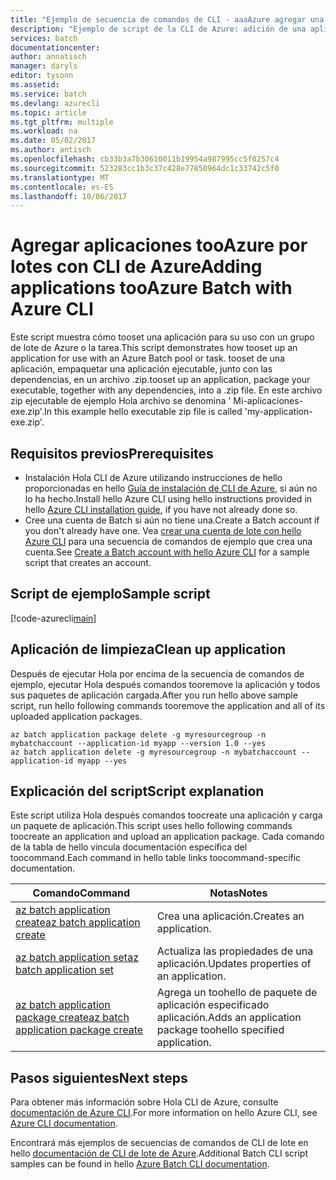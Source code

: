 ```yaml
---
title: "Ejemplo de secuencia de comandos de CLI - aaaAzure agregar una aplicación en el lote | Documentos de Microsoft"
description: "Ejemplo de script de la CLI de Azure: adición de una aplicación a Batch"
services: batch
documentationcenter: 
author: annatisch
manager: daryls
editor: tysonn
ms.assetid: 
ms.service: batch
ms.devlang: azurecli
ms.topic: article
ms.tgt_pltfrm: multiple
ms.workload: na
ms.date: 05/02/2017
ms.author: antisch
ms.openlocfilehash: cb33b3a7b30610011b19954a987995cc5f0257c4
ms.sourcegitcommit: 523283cc1b3c37c428e77850964dc1c33742c5f0
ms.translationtype: MT
ms.contentlocale: es-ES
ms.lasthandoff: 10/06/2017
---
```

# <a name="adding-applications-tooazure-batch-with-azure-cli"></a><span data-ttu-id="cebd5-103">Agregar aplicaciones tooAzure por lotes con CLI de Azure</span><span class="sxs-lookup"><span data-stu-id="cebd5-103">Adding applications tooAzure Batch with Azure CLI</span></span>

<span data-ttu-id="cebd5-104">Este script muestra cómo tooset una aplicación para su uso con un grupo de lote de Azure o la tarea.</span><span class="sxs-lookup"><span data-stu-id="cebd5-104">This script demonstrates how tooset up an application for use with an Azure Batch pool or task.</span></span> <span data-ttu-id="cebd5-105">tooset de una aplicación, empaquetar una aplicación ejecutable, junto con las dependencias, en un archivo .zip.</span><span class="sxs-lookup"><span data-stu-id="cebd5-105">tooset up an application, package your executable, together with any dependencies, into a .zip file.</span></span> <span data-ttu-id="cebd5-106">En este archivo zip ejecutable de ejemplo Hola archivo se denomina ' Mi-aplicaciones-exe.zip'.</span><span class="sxs-lookup"><span data-stu-id="cebd5-106">In this example hello executable zip file is called 'my-application-exe.zip'.</span></span>

## <a name="prerequisites"></a><span data-ttu-id="cebd5-107">Requisitos previos</span><span class="sxs-lookup"><span data-stu-id="cebd5-107">Prerequisites</span></span>

- <span data-ttu-id="cebd5-108">Instalación Hola CLI de Azure utilizando instrucciones de hello proporcionadas en hello [Guía de instalación de CLI de Azure](https://docs.microsoft.com/cli/azure/install-azure-cli), si aún no lo ha hecho.</span><span class="sxs-lookup"><span data-stu-id="cebd5-108">Install hello Azure CLI using hello instructions provided in hello [Azure CLI installation guide](https://docs.microsoft.com/cli/azure/install-azure-cli), if you have not already done so.</span></span>
- <span data-ttu-id="cebd5-109">Cree una cuenta de Batch si aún no tiene una.</span><span class="sxs-lookup"><span data-stu-id="cebd5-109">Create a Batch account if you don't already have one.</span></span> <span data-ttu-id="cebd5-110">Vea [crear una cuenta de lote con hello Azure CLI](https://docs.microsoft.com/azure/batch/scripts/batch-cli-sample-create-account) para una secuencia de comandos de ejemplo que crea una cuenta.</span><span class="sxs-lookup"><span data-stu-id="cebd5-110">See [Create a Batch account with hello Azure CLI](https://docs.microsoft.com/azure/batch/scripts/batch-cli-sample-create-account) for a sample script that creates an account.</span></span>

## <a name="sample-script"></a><span data-ttu-id="cebd5-111">Script de ejemplo</span><span class="sxs-lookup"><span data-stu-id="cebd5-111">Sample script</span></span>

[!code-azurecli[main](../../../cli_scripts/batch/add-application/add-application.sh "Add Application")]

## <a name="clean-up-application"></a><span data-ttu-id="cebd5-112">Aplicación de limpieza</span><span class="sxs-lookup"><span data-stu-id="cebd5-112">Clean up application</span></span>

<span data-ttu-id="cebd5-113">Después de ejecutar Hola por encima de la secuencia de comandos de ejemplo, ejecutar Hola después comandos tooremove la aplicación y todos sus paquetes de aplicación cargada.</span><span class="sxs-lookup"><span data-stu-id="cebd5-113">After you run hello above sample script, run hello following commands tooremove the application and all of its uploaded application packages.</span></span>

```azurecli
az batch application package delete -g myresourcegroup -n mybatchaccount --application-id myapp --version 1.0 --yes
az batch application delete -g myresourcegroup -n mybatchaccount --application-id myapp --yes
```

## <a name="script-explanation"></a><span data-ttu-id="cebd5-114">Explicación del script</span><span class="sxs-lookup"><span data-stu-id="cebd5-114">Script explanation</span></span>

<span data-ttu-id="cebd5-115">Este script utiliza Hola después comandos toocreate una aplicación y carga un paquete de aplicación.</span><span class="sxs-lookup"><span data-stu-id="cebd5-115">This script uses hello following commands toocreate an application and upload an application package.</span></span>
<span data-ttu-id="cebd5-116">Cada comando de la tabla de hello vincula documentación específica del toocommand.</span><span class="sxs-lookup"><span data-stu-id="cebd5-116">Each command in hello table links toocommand-specific documentation.</span></span>

| <span data-ttu-id="cebd5-117">Comando</span><span class="sxs-lookup"><span data-stu-id="cebd5-117">Command</span></span> | <span data-ttu-id="cebd5-118">Notas</span><span class="sxs-lookup"><span data-stu-id="cebd5-118">Notes</span></span> |
|---|---|
| [<span data-ttu-id="cebd5-119">az batch application create</span><span class="sxs-lookup"><span data-stu-id="cebd5-119">az batch application create</span></span>](https://docs.microsoft.com/cli/azure/batch/application#create) | <span data-ttu-id="cebd5-120">Crea una aplicación.</span><span class="sxs-lookup"><span data-stu-id="cebd5-120">Creates an application.</span></span>  |
| [<span data-ttu-id="cebd5-121">az batch application set</span><span class="sxs-lookup"><span data-stu-id="cebd5-121">az batch application set</span></span>](https://docs.microsoft.com/cli/azure/batch/application#set) | <span data-ttu-id="cebd5-122">Actualiza las propiedades de una aplicación.</span><span class="sxs-lookup"><span data-stu-id="cebd5-122">Updates properties of an application.</span></span>  |
| [<span data-ttu-id="cebd5-123">az batch application package create</span><span class="sxs-lookup"><span data-stu-id="cebd5-123">az batch application package create</span></span>](https://docs.microsoft.com/cli/azure/batch/application/package#create) | <span data-ttu-id="cebd5-124">Agrega un toohello de paquete de aplicación especificado aplicación.</span><span class="sxs-lookup"><span data-stu-id="cebd5-124">Adds an application package toohello specified application.</span></span>  |

## <a name="next-steps"></a><span data-ttu-id="cebd5-125">Pasos siguientes</span><span class="sxs-lookup"><span data-stu-id="cebd5-125">Next steps</span></span>

<span data-ttu-id="cebd5-126">Para obtener más información sobre Hola CLI de Azure, consulte [documentación de Azure CLI](https://docs.microsoft.com/cli/azure/overview).</span><span class="sxs-lookup"><span data-stu-id="cebd5-126">For more information on hello Azure CLI, see [Azure CLI documentation](https://docs.microsoft.com/cli/azure/overview).</span></span>

<span data-ttu-id="cebd5-127">Encontrará más ejemplos de secuencias de comandos de CLI de lote en hello [documentación de CLI de lote de Azure](../batch-cli-samples.md).</span><span class="sxs-lookup"><span data-stu-id="cebd5-127">Additional Batch CLI script samples can be found in hello [Azure Batch CLI documentation](../batch-cli-samples.md).</span></span>
